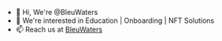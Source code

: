 - 👋 Hi, We're @BleuWaters
- 👀 We're interested in Education | Onboarding | NFT Solutions
- 📫 Reach us at [BleuWaters](https://bleuw.vercel.app/)

<!---
BleuWaters/BleuWaters is a ✨ special ✨ repository because its `README.md` (this file) appears on your GitHub profile.
You can click the Preview link to take a look at your changes.
--->
